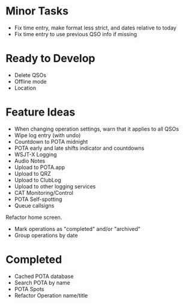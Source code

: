 # Minor Tasks

* Fix time entry, make format less strict, and dates relative to today
* Fix time entry to use previous QSO info if missing

# Ready to Develop

* Delete QSOs
* Offline mode
* Location

# Feature Ideas

* When changing operation settings, warn that it applies to all QSOs
* Wipe log entry (with undo)
* Countdown to POTA midnight
* POTA early and late shifts indicator and countdowns
* WSJT-X Logging
* Audio Notes
* Upload to POTA.app
* Upload to QRZ
* Upload to ClubLog
* Upload to other logging services
* CAT Monitoring/Control
* POTA Self-spotting
* Queue callsigns

Refactor home screen.
  * Mark operations as "completed" and/or "archived"
  * Group operations by date


# Completed
* Cached POTA database
* Search POTA by name
* POTA Spots
* Refactor Operation name/title
